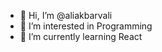 - 👋 Hi, I’m @aliakbarvali
- 👀 I’m interested in Programming
- 🌱 I’m currently learning React
 

<!---
aliakbarvali/aliakbarvali is a ✨ special ✨ repository because its `README.md` (this file) appears on your GitHub profile.
You can click the Preview link to take a look at your changes.
--->
